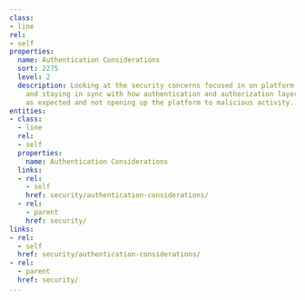 ```yaml
---
class:
- line
rel:
- self
properties:
  name: Authentication Considerations
  sort: 2275
  level: 2
  description: Looking at the security concerns focused in on platform authentication,
    and staying in sync with how authentication and authorization layers are performing
    as expected and not opening up the platform to malicious activity.
entities:
- class:
  - line
  rel:
  - self
  properties:
    name: Authentication Considerations
  links:
  - rel:
    - self
    href: security/authentication-considerations/
  - rel:
    - parent
    href: security/
links:
- rel:
  - self
  href: security/authentication-considerations/
- rel:
  - parent
  href: security/
...
```

